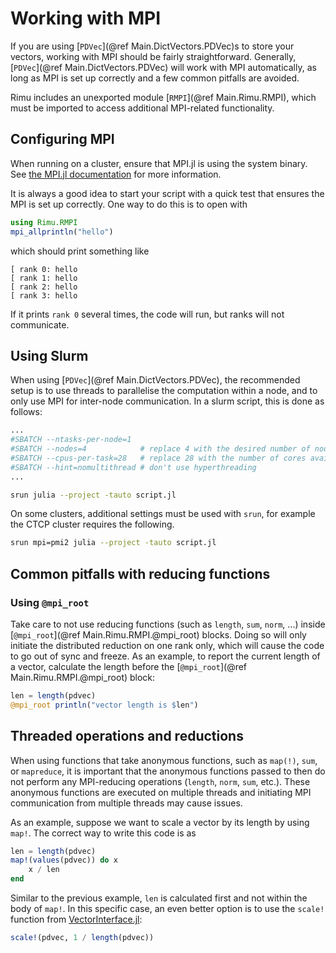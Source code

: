 # Working with MPI

If you are using [`PDVec`](@ref Main.DictVectors.PDVec)s to store your vectors, working with
MPI should be fairly straightforward. Generally, [`PDVec`](@ref Main.DictVectors.PDVec) will
work with MPI automatically, as long as MPI is set up correctly and a few common pitfalls
are avoided.

Rimu includes an unexported module [`RMPI`](@ref Main.Rimu.RMPI), which must be imported to access
additional MPI-related functionality.

## Configuring MPI

When running on a cluster, ensure that MPI.jl is using the system binary. See [the MPI.jl
documentation](https://juliaparallel.org/MPI.jl/latest/configuration/) for more information.

It is always a good idea to start your script with a quick test that ensures the MPI is set up correctly. One way to do this is to open with

```julia
using Rimu.RMPI
mpi_allprintln("hello")
```

which should print something like

```
[ rank 0: hello
[ rank 1: hello
[ rank 2: hello
[ rank 3: hello
```

If it prints `rank 0` several times, the code will run, but ranks will not communicate.

## Using Slurm

When using [`PDVec`](@ref Main.DictVectors.PDVec), the recommended setup is to use threads to parallelise the
computation within a node, and to only use MPI for inter-node communication. In a slurm
script, this is done as follows:

```bash
...
#SBATCH --ntasks-per-node=1
#SBATCH --nodes=4            # replace 4 with the desired number of nodes
#SBATCH --cpus-per-task=28   # replace 28 with the number of cores available in a node
#SBATCH --hint=nomultithread # don't use hyperthreading
...

srun julia --project -tauto script.jl
```

On some clusters, additional settings must be used with `srun`, for example the CTCP cluster
requires the following.

```bash
srun mpi=pmi2 julia --project -tauto script.jl
```

## Common pitfalls with reducing functions

### Using `@mpi_root`

Take care to not use reducing functions (such as `length`, `sum`, `norm`, ...) inside
[`@mpi_root`](@ref Main.Rimu.RMPI.@mpi_root) blocks. Doing so will only initiate the
distributed reduction on one rank only, which will cause the code to go out of sync and
freeze. As an example, to report the current length of a vector, calculate the length before
the [`@mpi_root`](@ref Main.Rimu.RMPI.@mpi_root) block:

```julia
len = length(pdvec)
@mpi_root println("vector length is $len")
```

## Threaded operations and reductions

When using functions that take anonymous functions, such as `map(!)`, `sum`, or `mapreduce`, it is important that the anonymous functions passed to then do not perform any MPI-reducing operations (`length`, `norm`, `sum`, etc.). These anonymous functions are executed on multiple threads and initiating MPI communication from multiple threads may cause issues.

As an example, suppose we want to scale a vector by its length by using `map!`. The correct way to write this code is as

```julia
len = length(pdvec)
map!(values(pdvec)) do x
	x / len
end
```

Similar to the previous example, `len` is calculated first and not within the body of
`map!`. In this specific case, an even better option is to use the `scale!` function from
[VectorInterface.jl](https://github.com/Jutho/VectorInterface.jl):

```julia
scale!(pdvec, 1 / length(pdvec))
```
